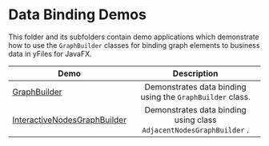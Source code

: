 
# Data Binding Demos
  

 This folder and its subfolders contain demo applications which demonstrate how to use the `GraphBuilder` classes for binding graph elements to business data in yFiles for JavaFX.   

| Demo | Description |
|------|:-----------:|
|[GraphBuilder](../../src/databinding/graphbuilder/README.md)| Demonstrates data binding using the `GraphBuilder` class. |
|[InteractiveNodesGraphBuilder](../../src/databinding/interactivenodesgraphbuilder/README.md)| Demonstrates data binding using class `AdjacentNodesGraphBuilder` . |
